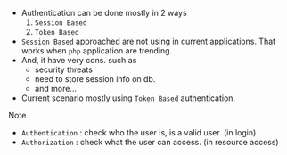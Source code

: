 - Authentication can be done mostly in 2 ways
    1. `Session Based`
    2. `Token Based`
- `Session Based` approached are not using in current applications.
That works when `php` application are trending.
- And, it have very cons. such as 
    - security threats
    - need to store session info on db.
    - and more...
- Current scenario mostly using `Token Based` authentication.

> [!NOTE]
> - `Authentication` : check who the user is, is a valid user. (in login)
> - `Authorization` : check what the user can access. (in resource access)


